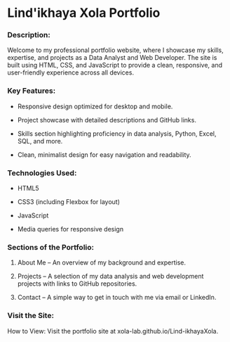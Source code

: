 # Lind'ikhaya Xola Portfolio

### Description:
Welcome to my professional portfolio website, where I showcase my skills, expertise, and projects as a Data Analyst and Web Developer. The site is built using HTML, CSS, and JavaScript to provide a clean, responsive, and user-friendly experience across all devices.

### Key Features:

- Responsive design optimized for desktop and mobile.

- Project showcase with detailed descriptions and GitHub links.

- Skills section highlighting proficiency in data analysis, Python, Excel, SQL, and more.

- Clean, minimalist design for easy navigation and readability.


### Technologies Used:

- HTML5

- CSS3 (including Flexbox for layout)

- JavaScript

- Media queries for responsive design


### Sections of the Portfolio:

1. About Me – An overview of my background and expertise.


2. Projects – A selection of my data analysis and web development projects with links to GitHub repositories.


4. Contact – A simple way to get in touch with me via email or LinkedIn.

### Visit the Site:

How to View: Visit the portfolio site at xola-lab.github.io/Lind-ikhayaXola.